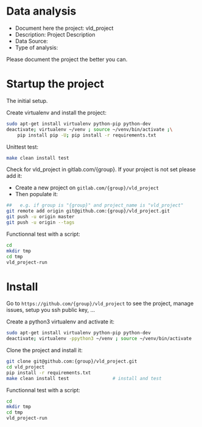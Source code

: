 # Data analysis
- Document here the project: vld_project
- Description: Project Description
- Data Source:
- Type of analysis:

Please document the project the better you can.

# Startup the project

The initial setup.

Create virtualenv and install the project:
```bash
sudo apt-get install virtualenv python-pip python-dev
deactivate; virtualenv ~/venv ; source ~/venv/bin/activate ;\
    pip install pip -U; pip install -r requirements.txt
```

Unittest test:
```bash
make clean install test
```

Check for vld_project in gitlab.com/{group}.
If your project is not set please add it:

- Create a new project on `gitlab.com/{group}/vld_project`
- Then populate it:

```bash
##   e.g. if group is "{group}" and project_name is "vld_project"
git remote add origin git@github.com:{group}/vld_project.git
git push -u origin master
git push -u origin --tags
```

Functionnal test with a script:

```bash
cd
mkdir tmp
cd tmp
vld_project-run
```

# Install

Go to `https://github.com/{group}/vld_project` to see the project, manage issues,
setup you ssh public key, ...

Create a python3 virtualenv and activate it:

```bash
sudo apt-get install virtualenv python-pip python-dev
deactivate; virtualenv -ppython3 ~/venv ; source ~/venv/bin/activate
```

Clone the project and install it:

```bash
git clone git@github.com:{group}/vld_project.git
cd vld_project
pip install -r requirements.txt
make clean install test                # install and test
```
Functionnal test with a script:

```bash
cd
mkdir tmp
cd tmp
vld_project-run
```
